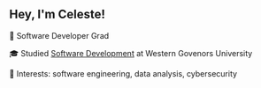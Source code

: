## Hey, I'm Celeste!
🧠 Software Developer Grad

🎓 Studied [Software Development](https://drive.google.com/file/d/1ebGCyU4dime9hEn2hAAokRQ0k53Tdoy9/view?usp=sharing) at
Western Govenors University 

🧐 Interests: software engineering, data analysis, cybersecurity

<!--
**celeste-melissa/celeste-melissa** is a ✨ _special_ ✨ repository because its `README.md` (this file) appears on your GitHub profile.

Here are some ideas to get you started:
https://i.pinimg.com/originals/79/48/0e/79480e87d9fcb11532f5fa7100f1644d.gif
- 🔭 I’m currently working on ...
- 🌱 I’m currently learning ...
- 👯 I’m looking to collaborate on ...
- 🤔 I’m looking for help with ...
- 💬 Ask me about ...
- 📫 How to reach me: ...
- 😄 Pronouns: ...
- ⚡ Fun fact: ...
-->
